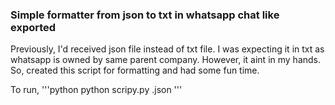 ### Simple formatter from json to txt in whatsapp chat like exported

Previously, I'd received json file instead of txt file. I was expecting it in txt as whatsapp is owned by same parent company.
However, it aint in my hands. So, created this script for formatting and had some fun time.

To run,
'''python 
python scripy.py <filename>.json
'''
